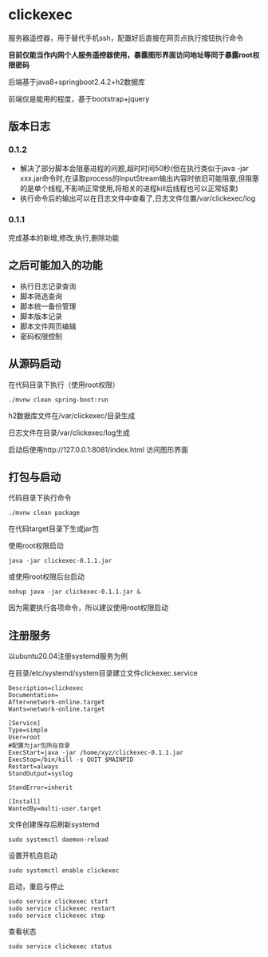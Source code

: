 # clickexec
服务器遥控器，用于替代手机ssh，配置好后直接在网页点执行按钮执行命令

**目前仅能当作内网个人服务遥控器使用，暴露图形界面访问地址等同于暴露root权限密码**

后端基于java8+springboot2.4.2+h2数据库

前端仅是能用的程度，基于bootstrap+jquery

## 版本日志

### 0.1.2 

- 解决了部分脚本会阻塞进程的问题,超时时间50秒(但在执行类似于java -jar xxx.jar命令时,在读取process的InputStream输出内容时依旧可能阻塞,但阻塞的是单个线程,不影响正常使用,将相关的进程kill后线程也可以正常结束)
- 执行命令后的输出可以在日志文件中查看了,日志文件位置/var/clickexec/log

### 0.1.1 

完成基本的新增,修改,执行,删除功能

## 之后可能加入的功能

- 执行日志记录查询
- 脚本筛选查询
- 脚本统一备份管理
- 脚本版本记录
- 脚本文件网页编辑
- 密码权限控制

## 从源码启动

在代码目录下执行（使用root权限）

`./mvnw clean spring-boot:run`

h2数据库文件在/var/clickexec/目录生成

日志文件在目录/var/clickexec/log生成

启动后使用http://127.0.0.1:8081/index.html 访问图形界面

## 打包与启动

代码目录下执行命令

`./mvnw clean package`

在代码target目录下生成jar包

使用root权限启动

`java -jar clickexec-0.1.1.jar`

或使用root权限后台启动

`nohup java -jar clickexec-0.1.1.jar &`

因为需要执行各项命令，所以建议使用root权限启动

## 注册服务

以ubuntu20.04注册systemd服务为例

在目录/etc/systemd/system目录建立文件clickexec.service

```
Description=clickexec
Documentation=
After=network-online.target
Wants=network-online.target

[Service]
Type=simple
User=root
#配置为jar包所在目录
ExecStart=java -jar /home/xyz/clickexec-0.1.1.jar
ExecStop=/bin/kill -s QUIT $MAINPID
Restart=always
StandOutput=syslog

StandError=inherit

[Install]
WantedBy=multi-user.target
```

文件创建保存后刷新systemd

`sudo systemctl daemon-reload`

设置开机自启动

`sudo systemctl enable clickexec`

启动，重启与停止

```
sudo service clickexec start
sudo service clickexec restart
sudo service clickexec stop
```

查看状态

`sudo service clickexec status`





